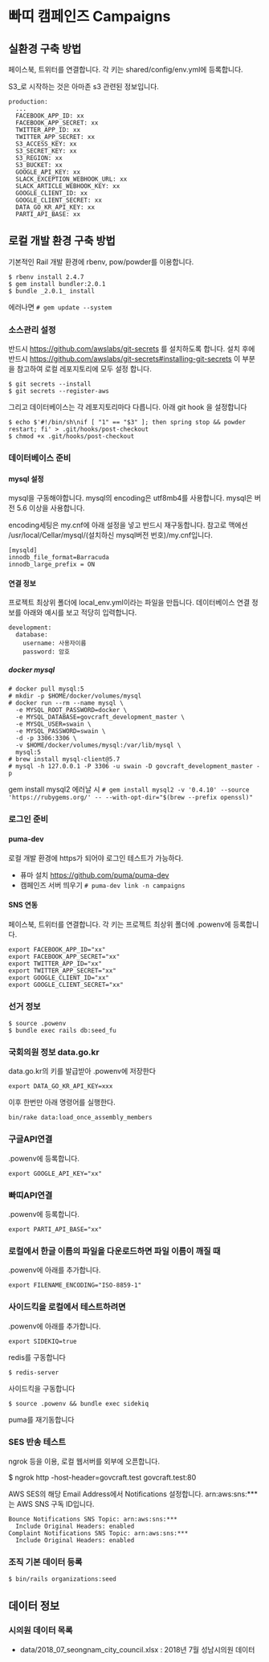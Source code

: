 # 빠띠 캠페인즈 Campaigns

## 실환경 구축 방법

페이스북, 트위터를 연결합니다. 각 키는 shared/config/env.yml에 등록합니다.

S3_로 시작하는 것은 아마존 s3 관련된 정보입니다.

```
production:
  ...
  FACEBOOK_APP_ID: xx
  FACEBOOK_APP_SECRET: xx
  TWITTER_APP_ID: xx
  TWITTER_APP_SECRET: xx
  S3_ACCESS_KEY: xx
  S3_SECRET_KEY: xx
  S3_REGION: xx
  S3_BUCKET: xx
  GOOGLE_API_KEY: xx
  SLACK_EXCEPTION_WEBHOOK_URL: xx
  SLACK_ARTICLE_WEBHOOK_KEY: xx
  GOOGLE_CLIENT_ID: xx
  GOOGLE_CLIENT_SECRET: xx
  DATA_GO_KR_API_KEY: xx
  PARTI_API_BASE: xx
```


## 로컬 개발 환경 구축 방법

기본적인 Rail 개발 환경에 rbenv, pow/powder를 이용합니다.

```
$ rbenv install 2.4.7
$ gem install bundler:2.0.1
$ bundle _2.0.1_ install
```
에러나면 `# gem update --system`

### 소스관리 설정

반드시 https://github.com/awslabs/git-secrets 를 설치하도록 합니다. 설치 후에 반드시 https://github.com/awslabs/git-secrets#installing-git-secrets 이 부분을 참고하여 로컬 레포지토리에 모두 설정 합니다.

```
$ git secrets --install
$ git secrets --register-aws
```

그리고 데이터베이스는 각 레포지토리마다 다릅니다. 아래 git hook 을 설정합니다

```
$ echo $'#!/bin/sh\nif [ "1" == "$3" ]; then spring stop && powder restart; fi' > .git/hooks/post-checkout
$ chmod +x .git/hooks/post-checkout
```

### 데이터베이스 준비

#### mysql 설정
mysql을 구동해야합니다. mysql의 encoding은 utf8mb4를 사용합니다. mysql은 버전 5.6 이상을 사용합니다.

encoding세팅은 my.cnf에 아래 설정을 넣고 반드시 재구동합니다. 참고로 맥에선 /usr/local/Cellar/mysql/(설치하신 mysql버전 번호)/my.cnf입니다.

```
[mysqld]
innodb_file_format=Barracuda
innodb_large_prefix = ON
```

#### 연결 정보

프로젝트 최상위 폴더에 local_env.yml이라는 파일을 만듭니다. 데이터베이스 연결 정보를 아래와 예시를 보고 적당히 입력합니다.

```
development:
  database:
    username: 사용자이름
    password: 암호
```

##### docker mysql

```
# docker pull mysql:5
# mkdir -p $HOME/docker/volumes/mysql
# docker run --rm --name mysql \
  -e MYSQL_ROOT_PASSWORD=docker \
  -e MYSQL_DATABASE=govcraft_development_master \
  -e MYSQL_USER=swain \
  -e MYSQL_PASSWORD=swain \
  -d -p 3306:3306 \
  -v $HOME/docker/volumes/mysql:/var/lib/mysql \
  mysql:5
# brew install mysql-client@5.7
# mysql -h 127.0.0.1 -P 3306 -u swain -D govcraft_development_master -p
```

gem install mysql2 에러날 시 `# gem install mysql2 -v '0.4.10' --source 'https://rubygems.org/' -- --with-opt-dir="$(brew --prefix openssl)"`


### 로그인 준비

#### puma-dev

로컬 개발 환경에 https가 되어야 로그인 테스트가 가능하다.
* 퓨마 설치 https://github.com/puma/puma-dev
* 캠페인즈 서버 띄우기  `# puma-dev link -n campaigns`

#### SNS 연동

페이스북, 트위터를 연결합니다. 각 키는 프로젝트 최상위 폴더에 .powenv에 등록합니다.

```
export FACEBOOK_APP_ID="xx"
export FACEBOOK_APP_SECRET="xx"
export TWITTER_APP_ID="xx"
export TWITTER_APP_SECRET="xx"
export GOOGLE_CLIENT_ID="xx"
export GOOGLE_CLIENT_SECRET="xx"
```

### 선거 정보

```
$ source .powenv
$ bundle exec rails db:seed_fu
```

### 국회의원 정보 data.go.kr
data.go.kr의 키를 발급받아 .powenv에 저장한다

```
export DATA_GO_KR_API_KEY=xxx
```

이후 한번만 아래 명령어를 실행한다.
```
bin/rake data:load_once_assembly_members
```

### 구글API연결

.powenv에 등록합니다.

```
export GOOGLE_API_KEY="xx"
```

### 빠띠API연결

.powenv에 등록합니다.

```
export PARTI_API_BASE="xx"
```

### 로컬에서 한글 이름의 파일을 다운로드하면 파일 이름이 깨질 때

.powenv에 아래를 추가합니다.

```
export FILENAME_ENCODING="ISO-8859-1"
```

### 사이드킥을 로컬에서 테스트하려면
.powenv에 아래를 추가합니다.

```
export SIDEKIQ=true
```

redis를 구동합니다

```
$ redis-server
```

사이드킥을 구동합니다

```
$ source .powenv && bundle exec sidekiq
```

puma를 재기동합니다

### SES 반송 테스트

ngrok 등을 이용, 로컬 웹서버를 외부에 오픈합니다.

$ ngrok http -host-header=govcraft.test govcraft.test:80

AWS SES의 해당 Email Address에서 Notifications 설정합니다.
arn:aws:sns:***는 AWS SNS 구독 ID입니다.

```
Bounce Notifications SNS Topic:	arn:aws:sns:***
  Include Original Headers:	enabled
Complaint Notifications SNS Topic: arn:aws:sns:***
  Include Original Headers: enabled
```


### 조직 기본 데이터 등록

```
$ bin/rails organizations:seed
```

## 데이터 정보

### 시의원 데이터 목록

* data/2018_07_seongnam_city_council.xlsx : 2018년 7월 성남시의원 데이터
